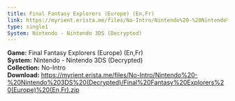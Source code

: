 ```yaml
---
title: Final Fantasy Explorers (Europe) (En,Fr)
link: https://myrient.erista.me/files/No-Intro/Nintendo%20-%20Nintendo%203DS%20(Decrypted)/Final%20Fantasy%20Explorers%20(Europe)%20(En,Fr).zip
type: single1
System: Nintendo - Nintendo 3DS (Decrypted)
---
```

<b>Game:</b> Final Fantasy Explorers (Europe) (En,Fr)<br>
<b>System:</b> Nintendo - Nintendo 3DS (Decrypted)<br>
<b>Collection:</b> No-Intro<br>
<b>Download:</b> https://myrient.erista.me/files/No-Intro/Nintendo%20-%20Nintendo%203DS%20(Decrypted)/Final%20Fantasy%20Explorers%20(Europe)%20(En,Fr).zip